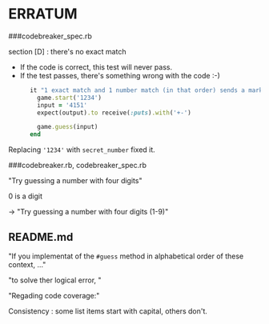 # ERRATUM

###codebreaker_spec.rb

 section [D] :  there's no exact match

- If the code is correct, this test will never pass.
- If the test passes, there's something wrong with the code :-)

```ruby
      it "1 exact match and 1 number match (in that order) sends a mark with '+-'" do
        game.start('1234')
        input = '4151'
        expect(output).to receive(:puts).with('+-')

        game.guess(input)
      end
```

Replacing `'1234'` with `secret_number` fixed it.



###codebreaker.rb, codebreaker_spec.rb

"Try guessing a number with four digits"

0 is a digit

->  "Try guessing a number with four digits (1-9)"





## README.md

"If you implementat of the `#guess` method in alphabetical order of these context, ..."

"to solve ther logical error, "

"Regading code coverage:"

Consistency : some list items start with capital, others don't.